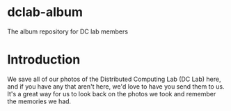 # dclab-album
The album repository for DC lab members

# Introduction 
We save all of our photos of the Distributed Computing Lab (DC Lab) here, and if you have any that aren't here, we'd love to have you send them to us. It's a great way for us to look back on the photos we took and remember the memories we had.
